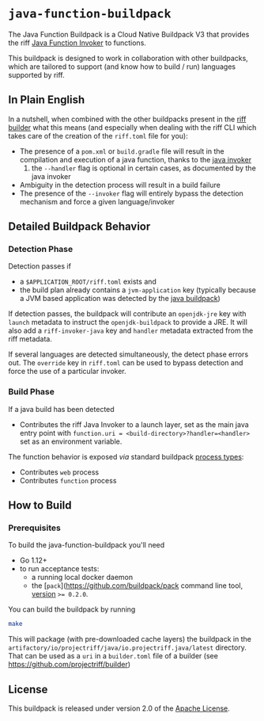 # `java-function-buildpack`

The Java Function Buildpack is a Cloud Native Buildpack V3 that provides the riff [Java Function Invoker](https://github.com/projectriff/java-function-invoker) to functions.

This buildpack is designed to work in collaboration with other buildpacks, which are tailored to
support (and know how to build / run) languages supported by riff.

## In Plain English

In a nutshell, when combined with the other buildpacks present in the [riff builder](https://github.com/projectriff/builder) what this means (and especially when dealing with the riff CLI which takes care of the creation of the `riff.toml` file for you):

- The presence of a `pom.xml` or `build.gradle` file will result in the compilation and execution of a java function, thanks to the [java invoker](https://github.com/projectriff/java-function-invoker)
  1. the `--handler` flag is optional in certain cases, as documented by the java invoker
- Ambiguity in the detection process will result in a build failure
- The presence of the `--invoker` flag will entirely bypass the detection mechanism and force a given language/invoker

## Detailed Buildpack Behavior

### Detection Phase

Detection passes if

- a `$APPLICATION_ROOT/riff.toml` exists and
- the build plan already contains a `jvm-application` key (typically because a JVM based application was detected by the [java buildpack](https://github.com/cloudfoundry/build-system-buildpack))

If detection passes, the buildpack will contribute an `openjdk-jre` key with `launch` metadata to instruct
the `openjdk-buildpack` to provide a JRE. It will also add a `riff-invoker-java` key and `handler`
metadata extracted from the riff metadata.

If several languages are detected simultaneously, the detect phase errors out.
The `override` key in `riff.toml` can be used to bypass detection and force the use of a particular invoker.

### Build Phase

If a java build has been detected

- Contributes the riff Java Invoker to a launch layer, set as the main java entry point with `function.uri = <build-directory>?handler=<handler>` set as an environment variable.

The function behavior is exposed _via_ standard buildpack [process types](https://github.com/buildpack/spec/blob/master/buildpack.md#launch):

- Contributes `web` process
- Contributes `function` process

## How to Build

### Prerequisites
To build the java-function-buildpack you'll need

- Go 1.12+
- to run acceptance tests:
  - a running local docker daemon
  - the [`pack`](https://github.com/buildpack/pack command line tool, [version](https://github.com/buildpack/pack/releases) `>= 0.2.0`.

You can build the buildpack by running

```bash
make
```

This will package (with pre-downloaded cache layers) the buildpack in the
`artifactory/io/projectriff/java/io.projectriff.java/latest` directory. That can be used as a `uri` in a `builder.toml`
file of a builder (see https://github.com/projectriff/builder)

## License

This buildpack is released under version 2.0 of the [Apache License](https://www.apache.org/licenses/LICENSE-2.0).
